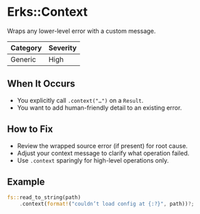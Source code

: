 # Erks::Context

Wraps any lower-level error with a custom message.

| Category | Severity |
| -------- | -------- |
| Generic  | High     |

## When It Occurs

- You explicitly call `.context("…")` on a `Result`.
- You want to add human-friendly detail to an existing error.

## How to Fix

- Review the wrapped source error (if present) for root cause.
- Adjust your context message to clarify what operation failed.
- Use `.context` sparingly for high-level operations only.

## Example

```rust
fs::read_to_string(path)
    .context(format!("couldn’t load config at {:?}", path))?;
```
